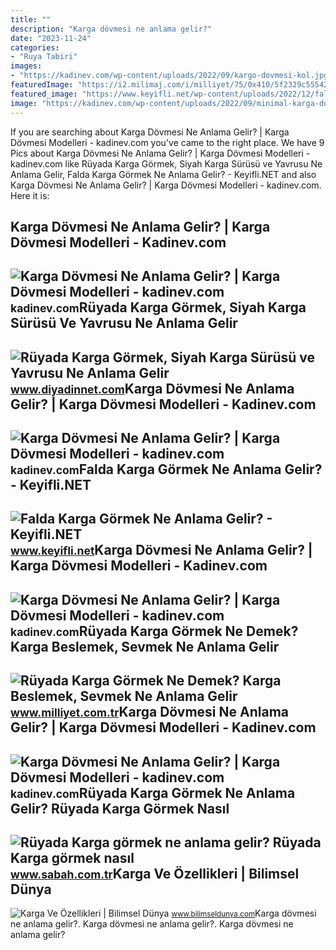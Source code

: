 ```yaml
---
title: ""
description: "Karga dövmesi ne anlama gelir?"
date: "2023-11-24"
categories:
- "Ruya Tabiri"
images:
- "https://kadinev.com/wp-content/uploads/2022/09/kargo-dovmesi-kol.jpg"
featuredImage: "https://i2.milimaj.com/i/milliyet/75/0x410/5f2329c5554283148c00088e.jpg"
featured_image: "https://www.keyifli.net/wp-content/uploads/2022/12/falda-karga-gormek.png"
image: "https://kadinev.com/wp-content/uploads/2022/09/minimal-karga-dovmesi-768x768.jpg"
---
```


If you are searching about Karga Dövmesi Ne Anlama Gelir? | Karga Dövmesi Modelleri - kadinev.com you've came to the right place. We have 9 Pics about Karga Dövmesi Ne Anlama Gelir? | Karga Dövmesi Modelleri - kadinev.com like Rüyada Karga Görmek, Siyah Karga Sürüsü ve Yavrusu Ne Anlama Gelir, Falda Karga Görmek Ne Anlama Gelir? - Keyifli.NET and also Karga Dövmesi Ne Anlama Gelir? | Karga Dövmesi Modelleri - kadinev.com. Here it is:

Karga Dövmesi Ne Anlama Gelir? | Karga Dövmesi Modelleri - Kadinev.com
----------------------------------------------------------------------

 ![Karga Dövmesi Ne Anlama Gelir? | Karga Dövmesi Modelleri - kadinev.com](https://kadinev.com/wp-content/uploads/2022/09/minimal-karga-dovmesi-768x768.jpg) <small>kadinev.com</small>Rüyada Karga Görmek, Siyah Karga Sürüsü Ve Yavrusu Ne Anlama Gelir
------------------------------------------------------------------

 ![Rüyada Karga Görmek, Siyah Karga Sürüsü ve Yavrusu Ne Anlama Gelir](https://www.diyadinnet.com/d/ruya/ruyada-karga-gormek-siyah-karga-surusu-ve-yavrusu-ne-anlama-gelir-5992.jpg) <small>www.diyadinnet.com</small>Karga Dövmesi Ne Anlama Gelir? | Karga Dövmesi Modelleri - Kadinev.com
----------------------------------------------------------------------

 ![Karga Dövmesi Ne Anlama Gelir? | Karga Dövmesi Modelleri - kadinev.com](https://kadinev.com/wp-content/uploads/2022/09/Karga-Dovmesi-Ne-Anlama-Gelir_-_-Karga-Dovmesi-Modelleri-1024x585.jpg) <small>kadinev.com</small>Falda Karga Görmek Ne Anlama Gelir? - Keyifli.NET
-------------------------------------------------

 ![Falda Karga Görmek Ne Anlama Gelir? - Keyifli.NET](https://www.keyifli.net/wp-content/uploads/2022/12/falda-karga-gormek.png) <small>www.keyifli.net</small>Karga Dövmesi Ne Anlama Gelir? | Karga Dövmesi Modelleri - Kadinev.com
----------------------------------------------------------------------

 ![Karga Dövmesi Ne Anlama Gelir? | Karga Dövmesi Modelleri - kadinev.com](https://kadinev.com/wp-content/uploads/2022/09/karga-dovmesi-el-1024x1024.jpg) <small>kadinev.com</small>Rüyada Karga Görmek Ne Demek? Karga Beslemek, Sevmek Ne Anlama Gelir
--------------------------------------------------------------------

 ![Rüyada Karga Görmek Ne Demek? Karga Beslemek, Sevmek Ne Anlama Gelir](https://i2.milimaj.com/i/milliyet/75/0x410/5f2329c5554283148c00088e.jpg) <small>www.milliyet.com.tr</small>Karga Dövmesi Ne Anlama Gelir? | Karga Dövmesi Modelleri - Kadinev.com
----------------------------------------------------------------------

 ![Karga Dövmesi Ne Anlama Gelir? | Karga Dövmesi Modelleri - kadinev.com](https://kadinev.com/wp-content/uploads/2022/09/kargo-dovmesi-kol.jpg) <small>kadinev.com</small>Rüyada Karga Görmek Ne Anlama Gelir? Rüyada Karga Görmek Nasıl
--------------------------------------------------------------

 ![Rüyada Karga görmek ne anlama gelir? Rüyada Karga görmek nasıl](https://iasbh.tmgrup.com.tr/77963d/752/395/0/0/2048/1077?u=https://isbh.tmgrup.com.tr/sbh/2019/11/21/ruyada-karga-gormek-ne-anlama-gelir-ruyada-karga-gormek-nasil-yorumlanir-1574292223290.jpg) <small>www.sabah.com.tr</small>Karga Ve Özellikleri | Bilimsel Dünya
-------------------------------------

 ![Karga Ve Özellikleri | Bilimsel Dünya](https://www.bilimseldunya.com/wp-content/uploads/2020/04/Kargalar-Ne-Kadar-Yasar.jpg) <small>www.bilimseldunya.com</small>Karga dövmesi ne anlama gelir?. Karga dövmesi ne anlama gelir?. Karga dövmesi ne anlama gelir?
